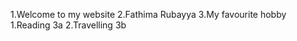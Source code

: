 1.Welcome to my website
2.Fathima Rubayya
3.My favourite hobby
       1.Reading 3a
       2.Travelling 3b

